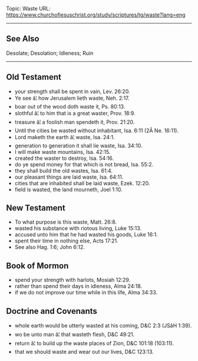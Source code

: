 Topic: Waste
URL: https://www.churchofjesuschrist.org/study/scriptures/tg/waste?lang=eng

---

## See Also

Desolate; Desolation; Idleness; Ruin

---

## Old Testament

- your strength shall be spent in vain, Lev. 26:20.
- Ye see â¦ how Jerusalem lieth waste, Neh. 2:17.
- boar out of the wood doth waste it, Ps. 80:13.
- slothful â¦ to him that is a great waster, Prov. 18:9.
- treasure â¦ a foolish man spendeth it, Prov. 21:20.
- Until the cities be wasted without inhabitant, Isa. 6:11 (2Â Ne. 16:11).
- Lord maketh the earth â¦ waste, Isa. 24:1.
- generation to generation it shall lie waste, Isa. 34:10.
- I will make waste mountains, Isa. 42:15.
- created the waster to destroy, Isa. 54:16.
- do ye spend money for that which is not bread, Isa. 55:2.
- they shall build the old wastes, Isa. 61:4.
- our pleasant things are laid waste, Isa. 64:11.
- cities that are inhabited shall be laid waste, Ezek. 12:20.
- field is wasted, the land mourneth, Joel 1:10.

## New Testament

- To what purpose is this waste, Matt. 26:8.
- wasted his substance with riotous living, Luke 15:13.
- accused unto him that he had wasted his goods, Luke 16:1.
- spent their time in nothing else, Acts 17:21.
- See also Hag. 1:6; John 6:12.

## Book of Mormon

- spend your strength with harlots, Mosiah 12:29.
- rather than spend their days in idleness, Alma 24:18.
- if we do not improve our time while in this life, Alma 34:33.

## Doctrine and Covenants

- whole earth would be utterly wasted at his coming, D&C 2:3 (JSâH 1:39).
- wo be unto man â¦ that wasteth flesh, D&C 49:21.
- return â¦ to build up the waste places of Zion, D&C 101:18 (103:11).
- that we should waste and wear out our lives, D&C 123:13.

